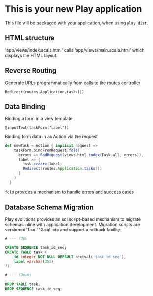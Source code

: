 This is your new Play application
=====================================

This file will be packaged with your application, when using `play dist`.

HTML structure
---------------
'app/views/index.scala.html' calls 'app/views/main.scala.html' which displays the HTML layout.

Reverse Routing
---------------
Generate URLs programmatically from calls to the routes controller

```
Redirect(routes.Application.tasks())
```

 Data Binding
------
Binding a form in a view template

```
@inputText(taskForm("label"))
```

Binding form data in an Action via the request

```scala
def newTask = Action { implicit request =>
    taskForm.bindFromRequest.fold(
      errors => BadRequest(views.html.index(Task.all, errors)),
      label => {
        Task.create(label)
        Redirect(routes.Application.tasks())
      }
    )
  }
```

`fold` provides a mechanism to handle errors and success cases

Database Schema Migration
-------------------------
Play evolutions provides an sql script-based mechanism to migrate schemas inline with application development.  Migration scripts are versioned '1.sql' '2.sql' etc and support a rollback facility:

```sql
# --- !Ups

CREATE SEQUENCE task_id_seq;
CREATE TABLE task (
    id integer NOT NULL DEFAULT nextval('task_id_seq'),
    label varchar(255)
);
 
# --- !Downs
 
DROP TABLE task;
DROP SEQUENCE task_id_seq;
```